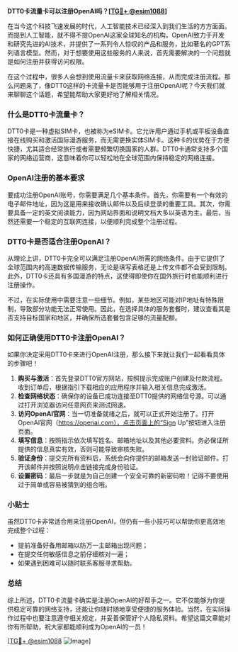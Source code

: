**DTT0卡流量卡可以注册OpenAI吗？[[TG💪+ @esim1088](https://t.me/s/esim1088)]**

在当今这个科技飞速发展的时代，人工智能技术已经深入到我们生活的方方面面。而提到人工智能，就不得不提OpenAI这家全球知名的机构。OpenAI致力于开发和研究先进的AI技术，并提供了一系列令人惊叹的产品和服务，比如著名的GPT系列语言模型。然而，对于想要使用这些服务的人来说，首先需要解决的一个问题就是如何注册并获得访问权限。

在这个过程中，很多人会想到使用流量卡来获取网络连接，从而完成注册流程。那么问题来了，像DTT0这样的卡流量卡是否能够用于注册OpenAI呢？今天我们就来聊聊这个话题，希望能帮助大家更好地了解相关情况。

### 什么是DTT0卡流量卡？

DTT0卡是一种虚拟SIM卡，也被称为eSIM卡。它允许用户通过手机或平板设备直接在线购买和激活国际漫游服务，而无需更换实体SIM卡。这种卡的优势在于方便快捷，尤其适合经常旅行或者需要频繁切换国家的人群。DTT0卡通常支持多个国家的网络运营商，这意味着你可以轻松地在全球范围内保持稳定的网络连接。

### OpenAI注册的基本要求

要成功注册OpenAI账号，你需要满足几个基本条件。首先，你需要有一个有效的电子邮件地址，因为这是用来接收确认邮件以及后续登录的重要工具。其次，你需要具备一定的英文阅读能力，因为网站界面和说明文档大多以英语为主。最后，当然还需要一个稳定的互联网连接，以便顺利完成整个注册过程。

### DTT0卡是否适合注册OpenAI？

从理论上讲，DTT0卡完全可以满足注册OpenAI所需的网络条件。由于它提供了全球范围内的高速数据传输服务，无论是填写表格还是上传文件都不会受到限制。此外，DTT0卡还具有多国漫游的特点，这使得即使你在国外旅行时也能顺利进行注册操作。

不过，在实际使用中需要注意一些细节。例如，某些地区可能对IP地址有特殊限制，导致部分功能无法正常使用。因此，在选择具体的服务套餐时，建议查看其是否支持目标国家和地区，并确保所选套餐包含足够的流量配额。

### 如何正确使用DTT0卡注册OpenAI？

如果你决定采用DTT0卡来进行OpenAI注册，那么接下来就让我们一起看看具体的步骤吧！

1. **购买与激活**：首先登录DTT0官方网站，按照提示完成账户创建及付款流程。收到订单后，根据指引下载相应的应用程序并输入相关信息完成激活。
2. **检查网络状态**：确保你的设备已成功连接至DTT0提供的网络信号源。可以通过打开浏览器访问任意网页来测试网速。
3. **访问OpenAI官网**：当一切准备就绪之后，就可以正式开始注册了。打开OpenAI官网（https://openai.com），点击页面上的“Sign Up”按钮进入注册页面。
4. **填写信息**：按照指示依次填写姓名、邮箱地址以及其他必要资料。务必保证所提供的信息真实有效，否则可能导致审核失败。
5. **验证身份**：提交完所有资料后，系统会向你提供的邮箱发送一封验证邮件。打开该邮件并按照说明点击链接完成身份验证。
6. **设置密码**：最后一步就是为自己创建一个安全可靠的新密码啦！记得不要使用过于简单或容易被猜到的组合哦。

### 小贴士

虽然DTT0卡非常适合用来注册OpenAI，但仍有一些小技巧可以帮助你更高效地完成整个过程：

- 提前准备好备用邮箱以防万一主邮箱出现问题；
- 在提交任何敏感信息之前仔细核对一遍；
- 如果遇到困难可以随时联系客服寻求帮助。

### 总结

综上所述，DTT0卡流量卡确实是注册OpenAI的好帮手之一。它不仅能够为你提供稳定可靠的网络支持，还能让你随时随地享受便捷的服务体验。当然，在实际操作过程中也要注意遵守相关规定，并妥善保管好个人隐私资料。希望这篇文章能对你有所帮助，祝大家都能顺利成为OpenAI的一员！

[[TG💪+ @esim1088](https://t.me/s/esim1088) ![Image](https://i.postimg.cc/4NQfJmqS/Snipaste-2025-05-13-00-14-12.png)]